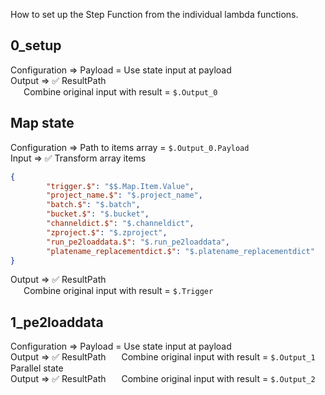How to set up the Step Function from the individual lambda functions.

## 0_setup
Configuration => Payload = Use state input at payload  
Output => :white_check_mark: ResultPath  
&ensp;&ensp;&ensp;Combine original input with result = `$.Output_0`

## Map state
Configuration => Path to items array = `$.Output_0.Payload`  
Input => :white_check_mark: Transform array items
```json
{
        "trigger.$": "$$.Map.Item.Value",
        "project_name.$": "$.project_name",
        "batch.$": "$.batch",
        "bucket.$": "$.bucket",
        "channeldict.$": "$.channeldict",
        "zproject.$": "$.zproject",
        "run_pe2loaddata.$": "$.run_pe2loaddata",
        "platename_replacementdict.$": "$.platename_replacementdict"
}
```
Output => :white_check_mark: ResultPath  
&ensp;&ensp;&ensp;Combine original input with result = `$.Trigger`

## 1_pe2loaddata
Configuration => Payload = Use state input at payload  
Output => :white_check_mark: ResultPath
&ensp;&ensp;&ensp;Combine original input with result = `$.Output_1`  
Parallel state  
Output => :white_check_mark: ResultPath
&ensp;&ensp;&ensp;Combine original input with result = `$.Output_2`
